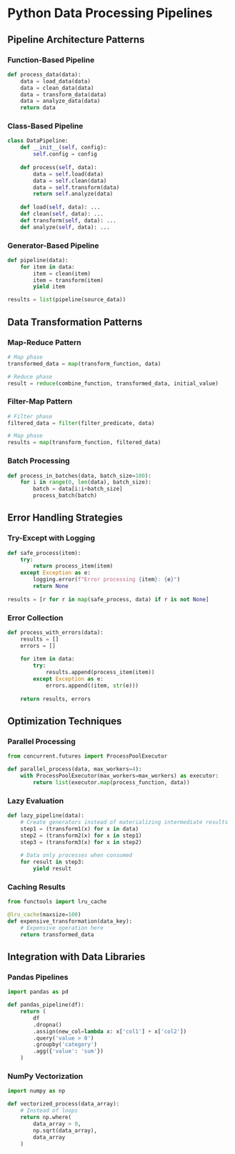 # Python Data Processing Pipelines

## Pipeline Architecture Patterns

### Function-Based Pipeline
```python
def process_data(data):
    data = load_data(data)
    data = clean_data(data)
    data = transform_data(data)
    data = analyze_data(data)
    return data
```

### Class-Based Pipeline
```python
class DataPipeline:
    def __init__(self, config):
        self.config = config
        
    def process(self, data):
        data = self.load(data)
        data = self.clean(data)
        data = self.transform(data)
        return self.analyze(data)
        
    def load(self, data): ...
    def clean(self, data): ...
    def transform(self, data): ...
    def analyze(self, data): ...
```

### Generator-Based Pipeline
```python
def pipeline(data):
    for item in data:
        item = clean(item)
        item = transform(item)
        yield item

results = list(pipeline(source_data))
```

## Data Transformation Patterns

### Map-Reduce Pattern
```python
# Map phase
transformed_data = map(transform_function, data)

# Reduce phase
result = reduce(combine_function, transformed_data, initial_value)
```

### Filter-Map Pattern
```python
# Filter phase
filtered_data = filter(filter_predicate, data)

# Map phase
results = map(transform_function, filtered_data)
```

### Batch Processing
```python
def process_in_batches(data, batch_size=100):
    for i in range(0, len(data), batch_size):
        batch = data[i:i+batch_size]
        process_batch(batch)
```

## Error Handling Strategies

### Try-Except with Logging
```python
def safe_process(item):
    try:
        return process_item(item)
    except Exception as e:
        logging.error(f"Error processing {item}: {e}")
        return None
        
results = [r for r in map(safe_process, data) if r is not None]
```

### Error Collection
```python
def process_with_errors(data):
    results = []
    errors = []
    
    for item in data:
        try:
            results.append(process_item(item))
        except Exception as e:
            errors.append((item, str(e)))
            
    return results, errors
```

## Optimization Techniques

### Parallel Processing
```python
from concurrent.futures import ProcessPoolExecutor

def parallel_process(data, max_workers=4):
    with ProcessPoolExecutor(max_workers=max_workers) as executor:
        return list(executor.map(process_function, data))
```

### Lazy Evaluation
```python
def lazy_pipeline(data):
    # Create generators instead of materializing intermediate results
    step1 = (transform1(x) for x in data)
    step2 = (transform2(x) for x in step1)
    step3 = (transform3(x) for x in step2)
    
    # Data only processes when consumed
    for result in step3:
        yield result
```

### Caching Results
```python
from functools import lru_cache

@lru_cache(maxsize=100)
def expensive_transformation(data_key):
    # Expensive operation here
    return transformed_data
```

## Integration with Data Libraries

### Pandas Pipelines
```python
import pandas as pd

def pandas_pipeline(df):
    return (
        df
        .dropna()
        .assign(new_col=lambda x: x['col1'] + x['col2'])
        .query('value > 0')
        .groupby('category')
        .agg({'value': 'sum'})
    )
```

### NumPy Vectorization
```python
import numpy as np

def vectorized_process(data_array):
    # Instead of loops
    return np.where(
        data_array > 0,
        np.sqrt(data_array),
        data_array
    )
```